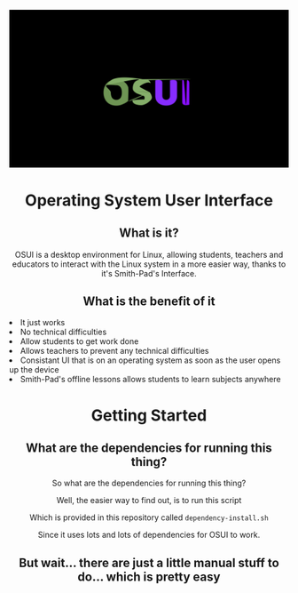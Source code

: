 <img src="./osui-logo.png"></img>


<h1 align="center">Operating System User Interface </h1>



<h2 align="center">What is it?</h2>

<p align="center">
OSUI is a desktop environment for Linux, allowing students, teachers and 
educators to interact with the Linux system in a more easier way, thanks
to it's Smith-Pad's Interface.
</p>


<h2 align="center">What is the benefit of it</h2>

<li> It just works </li>
<li> No technical difficulties </li>
<li> Allow students to get work done </li>
<li> Allows teachers to prevent any technical difficulties </li>
<li> Consistant UI that is on an operating system as soon as the user opens up the device</li>
<li> Smith-Pad's offline lessons allows students to learn subjects anywhere </li>

<h1 align="center">Getting Started</h1>
<h2 align="center">What are the dependencies for running this thing?</h2>
<p align="center">
So what are the dependencies for running this thing? 
</p>

<p align="center">
Well, the easier way to find out, is to run this script 
</p>

<p align="center">
Which is provided in this repository called <code>dependency-install.sh</code> 
</p>


<p align="center">
Since it uses lots and lots of dependencies for OSUI to work. 
</p>

<h2 align="center">But wait... there are just a little manual stuff to do... which is pretty easy</h2>

